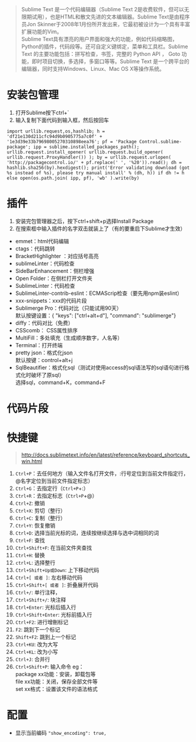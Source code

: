 > Sublime Text 是一个代码编辑器（Sublime Text 2是收费软件，但可以无限期试用），也是HTML和散文先进的文本编辑器。Sublime Text是由程序员Jon Skinner于2008年1月份所开发出来，它最初被设计为一个具有丰富扩展功能的Vim。  
Sublime Text具有漂亮的用户界面和强大的功能，例如代码缩略图，Python的插件，代码段等。还可自定义键绑定，菜单和工具栏。Sublime Text 的主要功能包括：拼写检查，书签，完整的 Python API ， Goto 功能，即时项目切换，多选择，多窗口等等。Sublime Text 是一个跨平台的编辑器，同时支持Windows、Linux、Mac OS X等操作系统。

# 安装包管理
1. 打开Sublime按下ctrl+`
2. 输入复制下面代码到输入框，然后按回车

```
import urllib.request,os,hashlib; h = 'df21e130d211cfc94d9b0905775a7c0f' + '1e3d39e33b79698005270310898eea76'; pf = 'Package Control.sublime-package'; ipp = sublime.installed_packages_path(); urllib.request.install_opener( urllib.request.build_opener( urllib.request.ProxyHandler()) ); by = urllib.request.urlopen( 'http://packagecontrol.io/' + pf.replace(' ', '%20')).read(); dh = hashlib.sha256(by).hexdigest(); print('Error validating download (got %s instead of %s), please try manual install' % (dh, h)) if dh != h else open(os.path.join( ipp, pf), 'wb' ).write(by)
```

# 插件
1. 安装完包管理器之后，按下ctrl+shift+p选择Install Package
2. 在搜索框中输入插件的名字双击就装上了（有的要重启下Sublime才生效）

- emmet：html代码编辑
- ctags：代码跳转
- BracketHighlighter ：对应括号高亮
- sublimeLinter：代码检查
- SideBarEnhancement：侧栏增强
- Open Folder：在侧栏打开文件夹
- SublimeLinter：代码检查  
- SublimeLinter-contrib-eslint：ECMAScrip检查（要先用npm装eslint）
- xxx-snippets：xxx的代码片段
- Sublimerge Pro：代码对比（只能试用90天）  
默认按键设置：{ "keys": ["ctrl+alt+d"], "command": "sublimerge"}
- diffy：代码对比（免费）
- CSScomb： CSS属性排序
- MultiFill：多处填充（生成顺序数字，人名等）
- Terminal：打开终端
- pretty json：格式化json  
默认按键：control+alt+j
- SqlBeautifier：格式化sql（测试对使用access的sql语法写的sql语句进行格式化时破坏了原sql）  
选择sql，command+K，command+F




# 代码片段

# 快捷键
> http://docs.sublimetext.info/en/latest/reference/keyboard_shortcuts_win.html

1. `Ctrl+P`：去任何地方（输入文件名打开文件，:行号定位到当前文件指定行，@名字定位到当前文件指定标志）
2. `Ctrl+G`：去指定行（`Ctrl+P`+:）
3. `Ctrl+R`：去指定标志（`Ctrl+P`+@）
4. `Ctrl+Z`: 撤销
5. `Ctrl+X`: 剪切（整行）
6. `Ctrl+C`: 复制（整行）
5. `Ctrl+Y`: 恢复撤销
6. `Ctrl+D`: 选择当前光标的词，连续按继续选择与选中词相同的词
7. `Ctrl+F`: 查找
8. `Ctrl+Shift+F`: 在当前文件夹查找
8. `Ctrl+H`: 替换
8. `ctrl+L`: 选择整行
9. `Ctrl+Shift+Up或Down`: 上下移动代码
10. `Ctrl+[ 或者 ]`: 左右移动代码
11. `Ctrl+Shift+[ 或者 ]`: 折叠展开代码
10. `Ctrl+/`: 单行注释，
11. `Ctrl+Shift+/`: 块注释
11. `Ctrl+Enter`: 光标后插入行
12. `Ctrl+Shift+Enter`: 光标前插入行
12. `Ctrl+F2`: 进行增刪标记
13. `F2`: 跳到下一个标记
14. `Shift+F2`: 跳到上一个标记
13. `Ctrl+KU`: 改为大写
14. `Ctrl+KL`: 改为小写
15. `Ctrl+J`: 合并行
16. `Ctrl+Shift+P`: 输入命令
eg：  
package xx功能：安装，卸载包等  
file xx功能：关闭，保存全部文件等  
set xx格式：设置该文件的语法格式  


# 配置
- 显示当前编码
```"show_encoding": true,```
